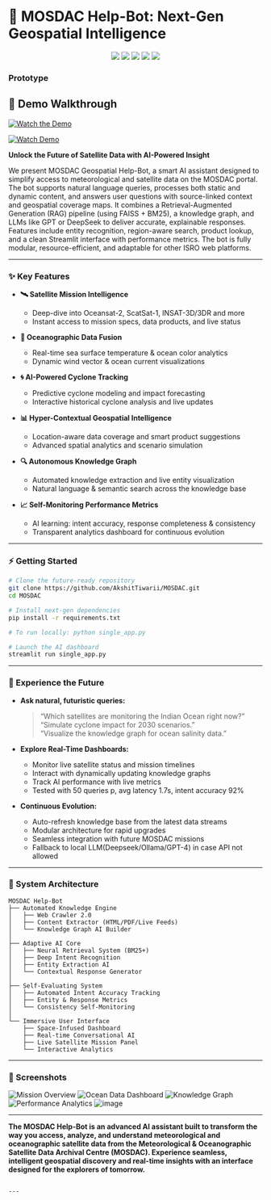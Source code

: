# 🚀 MOSDAC Help-Bot: Next-Gen Geospatial Intelligence
<p align="center">
  <img src="https://img.shields.io/badge/LLM-ready-blueviolet" />
  <img src="https://img.shields.io/badge/Geospatial%20Support-Yes-brightgreen" />
  <img src="https://img.shields.io/badge/Response%20Time-~1.7s-yellow" />
  <img src="https://img.shields.io/badge/Intent%20Accuracy-92%25-success" />
  <img src="https://img.shields.io/badge/RAG+KG-Enabled-orange" />
</p>

### Prototype
## 🎥 Demo Walkthrough

[![Watch the Demo](https://img.youtube.com/vi/xDB5joiAe3Q/hqdefault.jpg)](https://youtu.be/xDB5joiAe3Q)

[![Watch Demo](https://img.shields.io/badge/Watch-Demo-red?logo=youtube)](https://youtu.be/xDB5joiAe3Q)


**Unlock the Future of Satellite Data with AI-Powered Insight**

We present MOSDAC Geospatial Help-Bot, a smart AI assistant designed to simplify access to meteorological and satellite data on the MOSDAC portal. The bot supports natural language queries, processes both static and dynamic content, and answers user questions with source-linked context and geospatial coverage maps. It combines a Retrieval-Augmented Generation (RAG) pipeline (using FAISS + BM25), a knowledge graph, and LLMs like GPT or DeepSeek to deliver accurate, explainable responses. Features include entity recognition, region-aware search, product lookup, and a clean Streamlit interface with performance metrics. The bot is fully modular, resource-efficient, and adaptable for other ISRO web platforms.

---

### ✨ Key Features

- **🛰️ Satellite Mission Intelligence**
  - Deep-dive into Oceansat-2, ScatSat-1, INSAT-3D/3DR and more
  - Instant access to mission specs, data products, and live status

- **🌊 Oceanographic Data Fusion**
  - Real-time sea surface temperature & ocean color analytics
  - Dynamic wind vector & ocean current visualizations

- **🌀 AI-Powered Cyclone Tracking**
  - Predictive cyclone modeling and impact forecasting
  - Interactive historical cyclone analysis and live updates

- **📊 Hyper-Contextual Geospatial Intelligence**
  - Location-aware data coverage and smart product suggestions
  - Advanced spatial analytics and scenario simulation

- **🔍 Autonomous Knowledge Graph**
  - Automated knowledge extraction and live entity visualization
  - Natural language & semantic search across the knowledge base

- **📈 Self-Monitoring Performance Metrics**
  - AI learning: intent accuracy, response completeness & consistency
  - Transparent analytics dashboard for continuous evolution

---

### ⚡ Getting Started

```bash
# Clone the future-ready repository
git clone https://github.com/AkshitTiwarii/MOSDAC.git
cd MOSDAC

# Install next-gen dependencies
pip install -r requirements.txt

# To run locally: python single_app.py

# Launch the AI dashboard
streamlit run single_app.py
```

---

### 🤖 Experience the Future

- **Ask natural, futuristic queries:**  
  > “Which satellites are monitoring the Indian Ocean right now?”  
  > “Simulate cyclone impact for 2030 scenarios.”  
  > “Visualize the knowledge graph for ocean salinity data.”

- **Explore Real-Time Dashboards:**  
  - Monitor live satellite status and mission timelines  
  - Interact with dynamically updating knowledge graphs  
  - Track AI performance with live metrics
  - Tested with 50 queries p, avg latency 1.7s, intent accuracy 92%

- **Continuous Evolution:**  
  - Auto-refresh knowledge base from the latest data streams  
  - Modular architecture for rapid upgrades  
  - Seamless integration with future MOSDAC missions
  - Fallback to local LLM(Deepseek/Ollama/GPT-4) in case API not allowed

---

### 🧬 System Architecture

```
MOSDAC Help-Bot
├── Automated Knowledge Engine
│   ├── Web Crawler 2.0
│   ├── Content Extractor (HTML/PDF/Live Feeds)
│   └── Knowledge Graph AI Builder
│
├── Adaptive AI Core
│   ├── Neural Retrieval System (BM25+)
│   ├── Deep Intent Recognition
│   ├── Entity Extraction AI
│   └── Contextual Response Generator
│
├── Self-Evaluating System
│   ├── Automated Intent Accuracy Tracking
│   ├── Entity & Response Metrics
│   └── Consistency Self-Monitoring
│
└── Immersive User Interface
    ├── Space-Infused Dashboard
    ├── Real-time Conversational AI
    ├── Live Satellite Mission Panel
    └── Interactive Analytics
```

---

### 🌌 Screenshots

![Mission Overview](https://github.com/user-attachments/assets/1d8b0b95-8706-4adf-a941-16cb23a38b9a)
![Ocean Data Dashboard](https://github.com/user-attachments/assets/ab3e7857-8e58-4ca9-90d1-5751408b6d61)
![Knowledge Graph](https://github.com/user-attachments/assets/c19df99d-7de3-4e91-a657-737b757a5721)
![Performance Analytics](https://github.com/user-attachments/assets/9fd1b1a1-362c-41c8-8350-d88544c033e3)
![image](https://github.com/user-attachments/assets/ed775299-7346-4cf8-9237-f48e4f9049c7)

---

**The **MOSDAC Help-Bot** is an advanced AI assistant built to transform the way you access, analyze, and understand meteorological and oceanographic satellite data from the Meteorological & Oceanographic Satellite Data Archival Centre (MOSDAC). Experience seamless, intelligent geospatial discovery and real-time insights with an interface designed for the explorers of tomorrow.**
```

---
